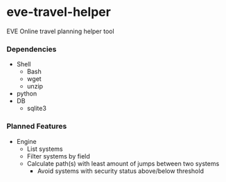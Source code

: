 eve-travel-helper
=================
EVE Online travel planning helper tool

### Dependencies
* Shell
    * Bash
    * wget
    * unzip
* python
* DB
    * sqlite3

### Planned Features

* Engine
    * List systems
    * Filter systems by field
    * Calculate path(s) with least amount of jumps between two systems
       * Avoid systems with security status above/below threshold
